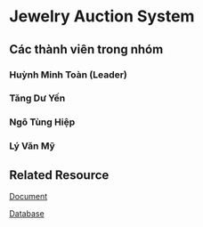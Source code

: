 # Jewelry Auction System 
## Các thành viên trong nhóm
### Huỳnh Minh Toàn (Leader)
### Tăng Dư Yến
### Ngô Tùng Hiệp
### Lý Văn Mỹ

## Related Resource
[Document](https://docs.google.com/document/d/1IbJgdlMSLRjdFQl4de3sVSOIGHNUJqyO/edit)

[Database](https://drive.google.com/drive/folders/1ncDS4u5FojiS1-PGLkVzuwG_1vA22J38?usp=sharing)

